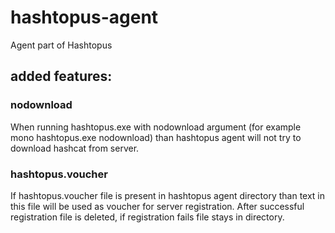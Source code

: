 # hashtopus-agent

Agent part of Hashtopus

## added features:

### nodownload

When running hashtopus.exe with nodownload argument (for example mono hashtopus.exe nodownload) than hashtopus agent will not try to download hashcat from server.

### hashtopus.voucher

If hashtopus.voucher file is present in hashtopus agent directory than text in this file will be used as voucher for server registration. After successful registration file is deleted, if registration fails file stays in directory.